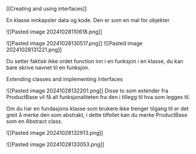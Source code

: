 [[Creating and using interfaces]]

En klasse innkapsler data og kode.
	Den er som en mal for objekter

![[Pasted image 20241028110618.png]]

![[Pasted image 20241028130517.png]]
![[Pasted image 20241028131221.png]]

Du setter faktisk ikke ordet function inn i en funksjon i en klasse, du kan bare skrive navnet til en funksjon. 

Extending classes and implementing Interfaces

![[Pasted image 20241028132201.png]]
Disse to som extender fra ProductBase vil få all funksjonaliteten fra den i tillegg til hva som legges til. 

Om du  har en fundasjons klasse som brukere ikke trenger tilgang til er det greit å merke den som abstrakt, i dette tilfellet kan du merke ProductBase som en Abstract class. 

![[Pasted image 20241028132913.png]]


![[Pasted image 20241028133053.png]]
